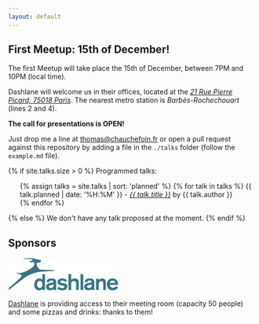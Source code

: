 ```yaml
---
layout: default
---
```


## First Meetup: 15th of December!

The first Meetup will take place the 15th of December, between 7PM and 10PM (local time).

Dashlane will welcome us in their offices, located at the [*21 Rue Pierre Picard, 75018 Paris*](http://www.openstreetmap.org/#map=19/48.88474/2.34489).
The nearest metro station is *Barbès-Rochechouart* (lines 2 and 4).

**The call for presentations is OPEN!**

Just drop me a line at [thomas@chauchefoin.fr](mailto:thomas@chauchefoin.fr) or
open a pull request against this repository by adding a
file in the `./talks` folder (follow the `example.md` file).

{% if site.talks.size > 0 %}
Programmed talks:
  <ul>
    {% assign talks = site.talks | sort: 'planned' %}
    {% for talk in talks %}
        {{ talk.planned | date: '%H:%M' }} - <a href="{{ talk.url }}"><i>{{ talk.title }}</i></a> by {{ talk.author }}<br>
    {% endfor %}
  </ul>
{% else %}
  We don't have any talk proposed at the moment.
{% endif %}

## Sponsors

[![Dashlane](./img/dashlane.png)](https://www.dashlane.com/)

[Dashlane](https://www.dashlane.com/) is providing access to their meeting room (capacity 50 people) and some
pizzas and drinks: thanks to them!
